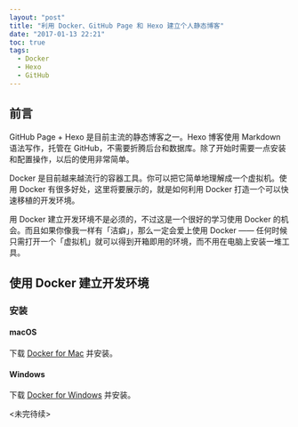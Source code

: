 ```yaml
---
layout: "post"
title: "利用 Docker、GitHub Page 和 Hexo 建立个人静态博客"
date: "2017-01-13 22:21"
toc: true
tags:
  - Docker
  - Hexo
  - GitHub
---
```


## 前言

GitHub Page + Hexo 是目前主流的静态博客之一。Hexo 博客使用 Markdown 语法写作，托管在 GitHub，不需要折腾后台和数据库。除了开始时需要一点安装和配置操作，以后的使用非常简单。

Docker 是目前越来越流行的容器工具。你可以把它简单地理解成一个虚拟机。使用 Docker 有很多好处，这里将要展示的，就是如何利用 Docker 打造一个可以快速移植的开发环境。

用 Docker 建立开发环境不是必须的，不过这是一个很好的学习使用 Docker 的机会。而且如果你像我一样有「洁癖」，那么一定会爱上使用 Docker —— 任何时候只需打开一个「虚拟机」就可以得到开箱即用的环境，而不用在电脑上安装一堆工具。

<!--more-->

## 使用 Docker 建立开发环境

### 安装
#### macOS
下载 [Docker for Mac](https://download.docker.com/mac/stable/Docker.dmg) 并安装。

#### Windows
下载 [Docker for Windows](https://download.docker.com/win/stable/InstallDocker.msi) 并安装。

<未完待续>
